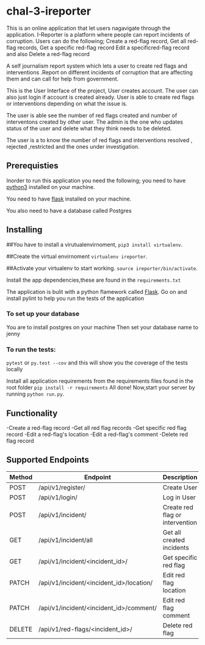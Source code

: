 # chal-3-ireporter
This is an online application that let users nagavigate through the application.
I-Reporter is a platform where people can report incidents of corruption.
Users can do the following;
Create a ​red-flag​​ record, Get all ​red-flag​​ records, Get a specific ​red-flag​​ record Edit a specific ​red-flag​​ record and also Delete a ​red-flag​​ record

A self journalism report system which lets a user to create red flags and interventions .Report on different incidents of corruption that are affecting them and can call for help from government.

This is the User Interface of the project, User creates account. The user can also just login if account is created already.
User is able to create red flags or interventions depending on what the issue is.

The user is able see the number of red flags created and number of interventons created by other user.
The admin is the one who  updates status of the user and delete what they think needs to be deleted.

The user is a to know the number of red flags and interventions resolved , rejected ,restricted and the ones under investigation.

## Prerequisties
Inorder  to run this application you need the following;
you need to have [python3](https://www.python.org/downloads/)  installed on your machine.

You need to have [flask](http://flask.pocoo.org/docs/1.0/installation/) installed on your machine.

You also need to have a database called Postgres


## Installing 

##You have to install a virutualenvirnoment, 
 `pip3 install virtualenv`.


##Create the virtual envirnoment
 `virtualenv ireporter`.


##Activate your virtualenv to start working.
 `source ireporter/bin/activate`.

Install the app dependencies,these are found in the `requirements.txt`

The application is bulit with a python flamework called [Flask](http://flask.pocoo.org/).
Go on and install pylint to help you run the tests of the application

### To set up your database
 You are to install postgres on your machine 
 Then set your database name to jenny 

### To run the tests:
  `pytest`  or
  `py.test --cov`  and this will show you the coverage of the tests locally

Install all application requirements from the requirements files found in the root folder
 `pip install -r requirements`
All done! Now,start your server by running  `python run.py`.

## Functionality
-Create a red-flag record
-Get all red flag records
-Get specific red flag record
-Edit a red-flag's location
-Edit a red-flag's comment
-Delete red flag record

## Supported Endpoints
| Method | Endpoint | Description |
|--------|----------|-------------|
| POST   |/api/v1/register/ |Create User|
| POST   |/api/v1/login/ |Log in User|
| POST   |/api/v1/incident/ |Create red flag or intervention|
| GET    |/api/v1/incident/all|Get all created incidents|
| GET    |/api/v1/incident/<incident_id>/|Get specific red flag|
| PATCH  |/api/v1/incident/<incident_id>/location/|Edit red flag location|
| PATCH  |/api/v1/incident/<incident_id>/comment/|Edit red flag comment|
| DELETE |/api/v1/red-flags/<incident_id>/|Delete red flag|
